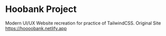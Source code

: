 # Hoobank Project

Modern UI/UX Website recreation for practice of TailwindCSS. 
Original Site https://hoooobank.netlify.app
